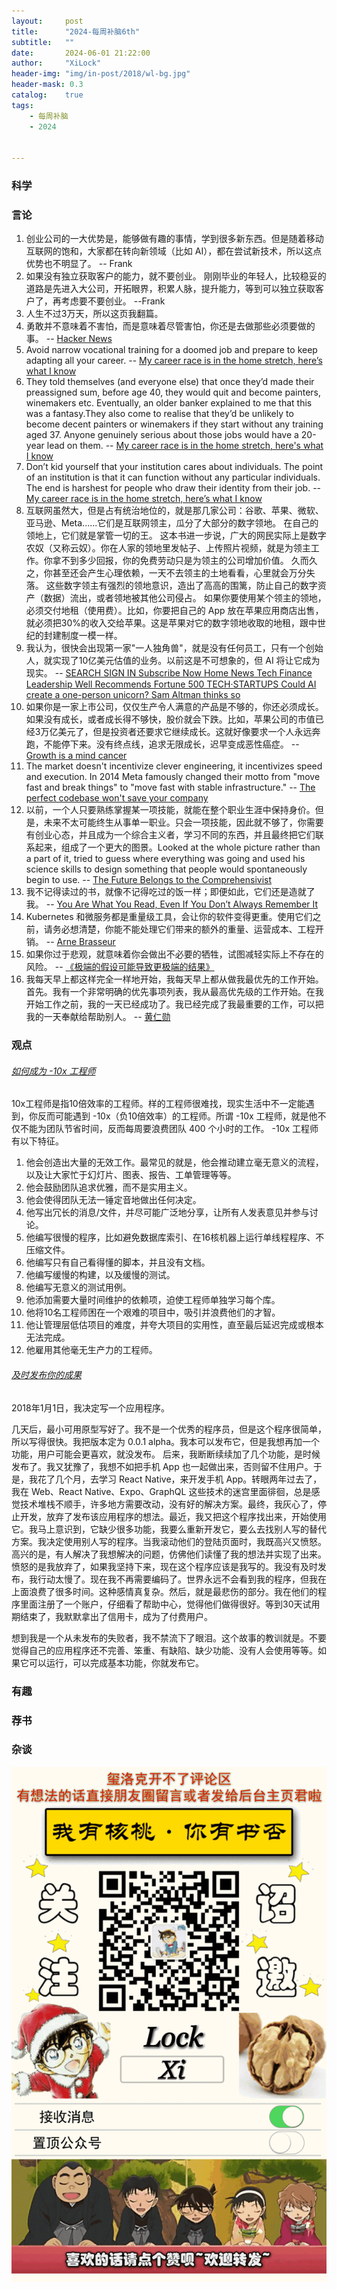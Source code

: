 ```yaml
---
layout:     post
title:      "2024-每周补脑6th"
subtitle:   ""
date:       2024-06-01 21:22:00
author:     "XiLock"
header-img: "img/in-post/2018/wl-bg.jpg"
header-mask: 0.3
catalog:    true
tags:
    - 每周补脑
    - 2024


---
```


### 科学


### 言论
1. 创业公司的一大优势是，能够做有趣的事情，学到很多新东西。但是随着移动互联网的饱和，大家都在转向新领域（比如 AI），都在尝试新技术，所以这点优势也不明显了。 -- Frank
1. 如果没有独立获取客户的能力，就不要创业。 刚刚毕业的年轻人，比较稳妥的道路是先进入大公司，开拓眼界，积累人脉，提升能力，等到可以独立获取客户了，再考虑要不要创业。 --Frank
1. 人生不过3万天，所以这页我翻篇。
1. 勇敢并不意味着不害怕，而是意味着尽管害怕，你还是去做那些必须要做的事。 -- [Hacker News](https://news.ycombinator.com/item?id=40487188)
1. Avoid narrow vocational training for a doomed job and prepare to keep adapting all your career. -- [My career race is in the home stretch, here’s what I know](https://archive.ph/AUKFR#selection-1567.0-1567.57)
1. They told themselves (and everyone else) that once they’d made their preassigned sum, before age 40, they would quit and become painters, winemakers etc. Eventually, an older banker explained to me that this was a fantasy.They also come to realise that they’d be unlikely to become decent painters or winemakers if they start without any training aged 37. Anyone genuinely serious about those jobs would have a 20-year lead on them. -- [My career race is in the home stretch, here's what I know](https://archive.ph/AUKFR#selection-1567.0-1567.57)
1. Don’t kid yourself that your institution cares about individuals. The point of an institution is that it can function without any particular individuals. The end is harshest for people who draw their identity from their job. -- [My career race is in the home stretch, here’s what I know](https://archive.ph/AUKFR#selection-1567.0-1567.57)
1. 互联网虽然大，但是占有统治地位的，就是那几家公司：谷歌、苹果、微软、亚马逊、Meta......它们是互联网领主，瓜分了大部分的数字领地。 在自己的领地上，它们就是掌管一切的王。 这本书进一步说，广大的网民实际上是数字农奴（又称云奴）。你在人家的领地里发帖子、上传照片视频，就是为领主工作。你拿不到多少回报，你的免费劳动只是为领主的公司增加价值。 久而久之，你甚至还会产生心理依赖，一天不去领主的土地看看，心里就会万分失落。 这些数字领主有强烈的领地意识，造出了高高的围篱，防止自己的数字资产（数据）流出，或者领地被其他公司侵占。 如果你要使用某个领主的领地，必须交付地租（使用费）。比如，你要把自己的 App 放在苹果应用商店出售，就必须把30%的收入交给苹果。这是苹果对它的数字领地收取的地租，跟中世纪的封建制度一模一样。
1. 我认为，很快会出现第一家"一人独角兽"，就是没有任何员工，只有一个创始人，就实现了10亿美元估值的业务。以前这是不可想象的，但 AI 将让它成为现实。 -- [SEARCH SIGN IN Subscribe Now Home News Tech Finance Leadership Well Recommends Fortune 500 TECH·STARTUPS Could AI create a one-person unicorn? Sam Altman thinks so](https://fortune.com/2024/02/04/sam-altman-one-person-unicorn-silicon-valley-founder-myth/)
1. 如果你是一家上市公司，仅仅生产令人满意的产品是不够的，你还必须成长。如果没有成长，或者成长得不够快，股价就会下跌。比如，苹果公司的市值已经3万亿美元了，但是投资者还要求它继续成长。这就好像要求一个人永远奔跑，不能停下来。没有终点线，追求无限成长，迟早变成恶性癌症。 -- [Growth is a mind cancer](https://manuelmoreale.com/growth-is-a-mind-cancer)
1. The market doesn't incentivize clever engineering, it incentivizes speed and execution. In 2014 Meta famously changed their motto from "move fast and break things" to "move fast with stable infrastructure." -- [The perfect codebase won't save your company](https://www.catalystmonitor.com/blog/perfect-codebase-wont-save-your-company)
1. 以前，一个人只要熟练掌握某一项技能，就能在整个职业生涯中保持身价。但是，未来不太可能终生从事单一职业。只会一项技能，因此就不够了，你需要有创业心态，并且成为一个综合主义者，学习不同的东西，并且最终把它们联系起来，组成了一个更大的图景。Looked at the whole picture rather than a part of it, tried to guess where everything was going and used his science skills to design something that people would spontaneously begin to use. -- [The Future Belongs to the Comprehensivist](https://medium.com/@tom.cassidy_40820/the-future-belongs-to-the-comprehensivist-a43e18dbb65a)
1. 我不记得读过的书，就像不记得吃过的饭一样；即便如此，它们还是造就了我。 -- [You Are What You Read, Even If You Don’t Always Remember It](https://blog.jim-nielsen.com/2024/you-are-what-you-read/)
1. Kubernetes 和微服务都是重量级工具，会让你的软件变得更重。使用它们之前，请务必想清楚，你能不能处理它们带来的额外的重量、运营成本、工程开销。 -- [Arne Brasseur](https://toot.cat/@plexus/112403882840794498)
1. 如果你过于悲观，就意味着你会做出不必要的牺牲，试图减轻实际上不存在的风险。 -- [《极端的假设可能导致更极端的结果》](https://causal.app/blog/forecasting-with-uncertainty)
1. 我每天早上都这样完全一样地开始，我每天早上都从做我最优先的工作开始。首先。我有一个非常明确的优先事项列表，我从最高优先级的工作开始。在我开始工作之前，我的一天已经成功了。我已经完成了我最重要的工作，可以把我的一天奉献给帮助别人。 -- [黄仁勋](https://www.163.com/dy/article/J4RAH49F05118O92.html)


### 观点
###### [如何成为 -10x 工程师](https://taylor.town/-10x)
10x工程师是指10倍效率的工程师。样的工程师很难找，现实生活中不一定能遇到，你反而可能遇到 -10x（负10倍效率）的工程师。所谓 -10x 工程师，就是他不仅不能为团队节省时间，反而每周要浪费团队 400 个小时的工作。
-10x 工程师有以下特征。
1. 他会创造出大量的无效工作。最常见的就是，他会推动建立毫无意义的流程，以及让大家忙于幻灯片、图表、报告、工单管理等等。
2. 他会鼓励团队追求优雅，而不是实用主义。
3. 他会使得团队无法一锤定音地做出任何决定。
4. 他写出冗长的消息/文件，并尽可能广泛地分享，让所有人发表意见并参与讨论。
5. 他编写很慢的程序，比如避免数据库索引、在16核机器上运行单线程程序、不压缩文件。
6. 他编写只有自己看得懂的脚本，并且没有文档。
7. 他编写缓慢的构建，以及缓慢的测试。
8. 他编写无意义的测试用例。
9. 他添加需要大量时间维护的依赖项，迫使工程师单独学习每个库。
10. 他将10名工程师困在一个艰难的项目中，吸引并浪费他们的才智。
11. 他让管理层低估项目的难度，并夸大项目的实用性，直至最后延迟完成或根本无法完成。
12. 他雇用其他毫无生产力的工程师。

###### [及时发布你的成果](https://www.kitze.io/posts/saddest-just-ship-it-story-ever)
2018年1月1日，我决定写一个应用程序。

几天后，最小可用原型写好了。我不是一个优秀的程序员，但是这个程序很简单，所以写得很快。我把版本定为 0.0.1 alpha。我本可以发布它，但是我想再加一个功能，用户可能会更喜欢，就没发布。
后来，我断断续续加了几个功能，是时候发布了。我又犹豫了，我想不如把手机 App 也一起做出来，否则留不住用户。于是，我花了几个月，去学习 React Native，来开发手机 App。转眼两年过去了，我在 Web、React Native、Expo、GraphQL 这些技术的迷宫里面徘徊，总是感觉技术堆栈不顺手，许多地方需要改动，没有好的解决方案。最终，我灰心了，停止开发，放弃了发布该应用程序的想法。最近，我又把这个程序找出来，开始使用它。我马上意识到，它缺少很多功能，我要么重新开发它，要么去找别人写的替代方案。我决定使用别人写的程序。当我滚动他们的登陆页面时，我既高兴又愤怒。高兴的是，有人解决了我想解决的问题，仿佛他们读懂了我的想法并实现了出来。愤怒的是我放弃了，如果我坚持下来，现在这个程序应该是我写的。我没有及时发布，我行动太慢了。现在我不再需要编码了。世界永远不会看到我的程序，但我在上面浪费了很多时间。这种感情真复杂。然后，就是最悲伤的部分。我在他们的程序里面注册了一个账户，仔细看了帮助中心，觉得他们做得很好。等到30天试用期结束了，我默默拿出了信用卡，成为了付费用户。


想到我是一个从未发布的失败者，我不禁流下了眼泪。这个故事的教训就是。不要觉得自己的应用程序还不完善、笨重、有缺陷、缺少功能、没有人会使用等等。如果它可以运行，可以完成基本功能，你就发布它。


### 有趣


### 荐书


### 杂谈


![](/img/wc-tail.GIF)
